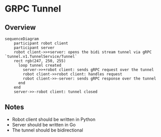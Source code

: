 # GRPC Tunnel

## Overview

```mermaid
sequenceDiagram
    participant robot client
    participant server
    robot client->>+server: opens the bidi stream tunnel via gRPC `tunnel.v1.TunnelService/Tunnel`
    rect rgb(247, 250, 255)
      loop tunnel created
        server->>+robot client: sends gRPC request over the tunnel
        robot client->>robot client: handles request
        robot client->>-server: sends gRPC response over the tunnel
      end
    end
    server->>-robot client: tunnel closed
```

## Notes
- Robot client should be written in Python
- Server should be written in Go
- The tunnel should be bidirectional